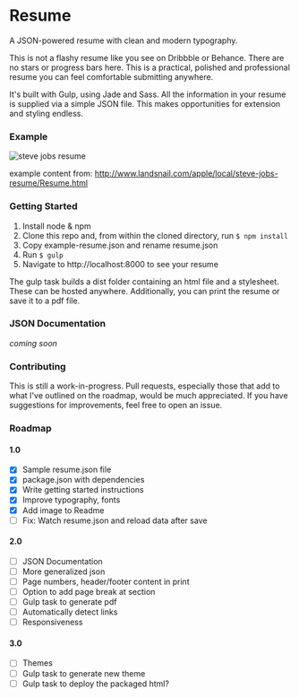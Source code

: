 # Resume
A JSON-powered resume with clean and modern typography.

This is not a flashy resume like you see on Dribbble or Behance. There are no stars or progress bars here. This is a practical, polished and professional resume you can feel comfortable submitting anywhere.

It's built with Gulp, using Jade and Sass. All the information in your resume is supplied via a simple JSON file. This makes opportunities for extension and styling endless.

### Example

![steve jobs resume](https://cloud.githubusercontent.com/assets/792845/6216250/f4a38566-b5bc-11e4-9d67-5da936e387c7.png)

example content from: http://www.landsnail.com/apple/local/steve-jobs-resume/Resume.html

### Getting Started
1. Install node & npm
2. Clone this repo and, from within the cloned directory, run `$ npm install`
3. Copy example-resume.json and rename resume.json
4. Run `$ gulp`
5. Navigate to http://localhost:8000 to see your resume

The gulp task builds a dist folder containing an html file and a stylesheet. These can be hosted anywhere. Additionally, you can print the resume or save it to a pdf file.


### JSON Documentation
*coming soon*

### Contributing
This is still a work-in-progress. Pull requests, especially those that add to what I've outlined on the roadmap, would be much appreciated. If you have suggestions for improvements, feel free to open an issue.

### Roadmap
#### 1.0
- [x] Sample resume.json file
- [x] package.json with dependencies
- [x] Write getting started instructions
- [x] Improve typography, fonts
- [x] Add image to Readme
- [ ] Fix: Watch resume.json and reload data after save

#### 2.0
- [ ] JSON Documentation
- [ ] More generalized json
- [ ] Page numbers, header/footer content in print
- [ ] Option to add page break at section
- [ ] Gulp task to generate pdf
- [ ] Automatically detect links
- [ ] Responsiveness

#### 3.0
- [ ] Themes
- [ ] Gulp task to generate new theme
- [ ] Gulp task to deploy the packaged html?
